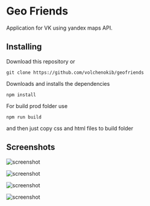# Geo Friends

Application for VK using yandex maps API.

## Installing

Download this repository or
```
git clone https://github.com/volchenokib/geofriends
```

Downloads and installs the dependencies
```
npm install
```
For build prod folder use
```
npm run build
```
and then just copy css and html files to build folder

## Screenshots

![screenshot](http://dl4.joxi.net/drive/2018/02/11/0021/0808/1430312/12/263d3777b4.png)

![screenshot](http://dl4.joxi.net/drive/2018/02/11/0021/0808/1430312/12/8dfbe2a151.png)

![screenshot](http://dl3.joxi.net/drive/2018/02/11/0021/0808/1430312/12/0232e35d31.png)

![screenshot](http://dl4.joxi.net/drive/2018/02/11/0021/0808/1430312/12/7d62ea2368.png)
